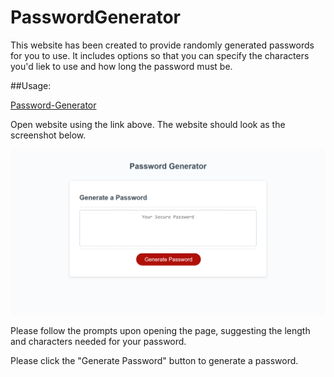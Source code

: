 # PasswordGenerator

This website has been created to provide randomly generated passwords for you to use. It includes options so that you can specify the characters you'd liek to use and how long the password must be. 


##Usage:

[Password-Generator](https://hillarym17.github.io/PasswordGenerator/)

Open website using the link above. The website should look as the screenshot below. 

![Website-Screenshot](/assets/WebsiteScreenshot.png)

Please follow the prompts upon opening the page, suggesting the length and characters needed for your password. 

Please click the "Generate Password" button to generate a password. 